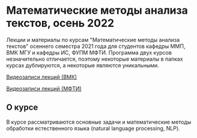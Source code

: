 # Математические методы анализа текстов, осень 2022

Лекции и материалы по курсам "Математические методы анализа текстов" осеннего семестра 2021 года для студентов кафедры ММП, ВМК МГУ и кафедры ИС, ФУПМ МФТИ.
Программа двух курсов незначительно отличается, поэтому некоторые материалы в папках курсах дублируются, а некоторые являются уникальными.

[Видеозаписи лекций (ВМК)](https://www.youtube.com/playlist?list=PLHyw1FfK7FeiKR_y0qur59Hae3sgeFWDu)

[Видеозаписи лекций (МФТИ)](https://www.youtube.com/playlist?list=PLk4h7dmY2eYFpZQupGxqCXa5zuMx4lj-d)

## О курсе

В курсе рассматриваются основные задачи и математические методы обработки естественного языка (natural language processing, NLP).
